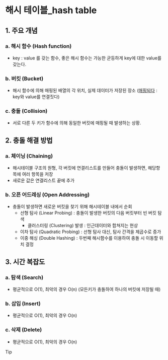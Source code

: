 # 해시 테이블_hash table
## 1. 주요 개념
### a. 해시 함수 (Hash function)
  - key : value 를 갖는 함수, 좋은 해시 함수는 가능한 균등하게 key에 대한 value를 갖는다.
### b. 버킷 (Bucket)
  - 해시 함수에 의해 매핑된 배열의 각 위치, 실제 데이터가 저장된 장소 ([매핑되다](https://namu.wiki/w/%EB%A7%A4%ED%95%91#s-2) : key와 value를 연결짓다)
### c. 충돌 (Collision)
  - 서로 다른 두 키가 함수에 의해 동일한 버킷에 매핑될 때 발생하는 상황.

## 2. 충돌 해결 방법
### a. 체이닝 (Chaining)
  - 해시테이블 구조의 원형, 각 버킷에 연결리스트를 만들어 충돌이 발생하면, 해당항목에 여러 항목을 저장
  - 새로운 값은 연결리스트 끝에 추가
### b. 오픈 어드레싱 (Open Addressing)
  - 충돌이 발생하면 새로운 버킷을 찾기 위해 해시테이블 내에서 순회
    - 선형 탐사 (Linear Probing) : 충돌이 발생한 버킷의 다음 버킷부터 빈 버킷 탐색
      - 클러스터링 (Clustering) 발생 : 인근데이터와 합쳐지는 현상
    - 이차 탐사 (Quadratic Probing) : 선형 탐사 대신, 탐사 간격을 제곱수로 증가
    - 이중 해싱 (Double Hashing) : 두번째 해시함수를 이용하여 충돌 시 이동할 위치 결정

## 3. 시간 복잡도
### a. 탐색 (Search)
  - 평균적으로 O(1), 최악의 경우 O(n) (모든키가 충돌하여 하나의 버킷에 저장될 때)
### b. 삽입 (Insert)
  - 평균적으로 O(1), 최악의 경우 O(n)
### c. 삭제 (Delete)
  - 평균적으로 O(1), 최악의 경우 O(n)

 > [!tip]
